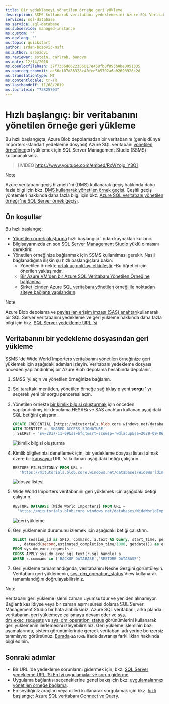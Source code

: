 ```yaml
---
title: Bir yedeklemeyi yönetilen örneğe geri yükleme
description: SSMS kullanarak veritabanı yedeklemesini Azure SQL Veritabanı Yönetilen Örneğine geri yükleyin.
services: sql-database
ms.service: sql-database
ms.subservice: managed-instance
ms.custom: ''
ms.devlang: ''
ms.topic: quickstart
author: srdan-bozovic-msft
ms.author: srbozovi
ms.reviewer: sstein, carlrab, bonova
ms.date: 12/14/2018
ms.openlocfilehash: 37f7366d6622356017e458fb8f893b0be0851335
ms.sourcegitcommit: ac56ef07d86328c40fed5b5792a6a02698926c2d
ms.translationtype: MT
ms.contentlocale: tr-TR
ms.lasthandoff: 11/08/2019
ms.locfileid: "73825703"
---
```

# <a name="quickstart-restore-a-database-to-a-managed-instance"></a>Hızlı başlangıç: bir veritabanını yönetilen örneğe geri yükleme

Bu hızlı başlangıçta, Azure Blob depolamadan bir veritabanını (geniş dünya Importers-standart yedekleme dosyası) Azure SQL veritabanı [yönetilen örneğine](sql-database-managed-instance.md)geri yüklemek için SQL Server Management Studio (SSMS) kullanacaksınız.

> [!VIDEO https://www.youtube.com/embed/RxWYojo_Y3Q]

> [!NOTE]
> Azure veritabanı geçiş hizmeti 'ni (DMS) kullanarak geçiş hakkında daha fazla bilgi için bkz. [DMS kullanarak yönetilen örnek geçişi](../dms/tutorial-sql-server-to-managed-instance.md).
> Çeşitli geçiş yöntemleri hakkında daha fazla bilgi için bkz. [Azure SQL veritabanı yönetilen örneği 'ne SQL Server örnek geçişi](sql-database-managed-instance-migrate.md).

## <a name="prerequisites"></a>Ön koşullar

Bu hızlı başlangıç:

- [Yönetilen örnek oluşturma](sql-database-managed-instance-get-started.md) hızlı başlangıcı ' ndan kaynakları kullanır.
- Bilgisayarınızda en son [SQL Server Management Studio](https://docs.microsoft.com/sql/ssms/sql-server-management-studio-ssms) yüklü olmasını gerektirir.
- Yönetilen örneğinize bağlanmak için SSMS kullanılması gerekir. Nasıl bağlanadığına ilişkin şu hızlı başlangıçlara bakın:
  - Yönetilen örnekte [ortak uç noktayı etkinleştir](sql-database-managed-instance-public-endpoint-configure.md) -Bu öğretici için önerilen yaklaşımdır.
  - [Bir Azure VM'den bir Azure SQL Veritabanı Yönetilen Örneğine bağlanma](sql-database-managed-instance-configure-vm.md)
  - [Şirket Içinden Azure SQL veritabanı yönetilen örneği ile noktadan siteye bağlantı yapılandırın](sql-database-managed-instance-configure-p2s.md).

> [!NOTE]
> Azure Blob depolama ve [paylaşılan erişim imzası (SAS) anahtarı](https://docs.microsoft.com/azure/storage/common/storage-dotnet-shared-access-signature-part-1)kullanarak bir SQL Server veritabanını yedekleme ve geri yükleme hakkında daha fazla bilgi için bkz. [SQL Server yedekleme URL 'si](https://docs.microsoft.com/sql/relational-databases/backup-restore/sql-server-backup-to-url?view=sql-server-2017).

## <a name="restore-the-database-from-a-backup-file"></a>Veritabanını bir yedekleme dosyasından geri yükleme

SSMS 'de Wide World Importers veritabanını yönetilen örneğinize geri yüklemek için aşağıdaki adımları izleyin. Veritabanı yedekleme dosyası önceden yapılandırılmış bir Azure Blob depolama hesabında depolanır.

1. SMSS 'yi açın ve yönetilen örneğinize bağlanın.
2. Sol taraftaki menüden, yönetilen örneğe sağ tıklayıp yeni **sorgu** ' yı seçerek yeni bir sorgu penceresi açın.
3. Yönetilen örnekte [bir kimlik bilgisi oluşturmak](https://docs.microsoft.com/sql/t-sql/statements/create-credential-transact-sql) için önceden yapılandırılmış bir depolama HESABı ve SAS anahtarı kullanan aşağıdaki SQL betiğini çalıştırın.

   ```sql
   CREATE CREDENTIAL [https://mitutorials.blob.core.windows.net/databases]
   WITH IDENTITY = 'SHARED ACCESS SIGNATURE'
   , SECRET = 'sv=2017-11-09&ss=bfqt&srt=sco&sp=rwdlacup&se=2028-09-06T02:52:55Z&st=2018-09-04T18:52:55Z&spr=https&sig=WOTiM%2FS4GVF%2FEEs9DGQR9Im0W%2BwndxW2CQ7%2B5fHd7Is%3D'
   ```

    ![kimlik bilgisi oluşturma](./media/sql-database-managed-instance-get-started-restore/credential.png)

4. Kimlik bilgilerinizi denetlemek için, bir yedekleme dosyası listesi almak üzere bir [kapsayıcı](https://azure.microsoft.com/services/container-instances/) URL 'si kullanan aşağıdaki betiği çalıştırın.

   ```sql
   RESTORE FILELISTONLY FROM URL =
      'https://mitutorials.blob.core.windows.net/databases/WideWorldImporters-Standard.bak'
   ```

    ![dosya listesi](./media/sql-database-managed-instance-get-started-restore/file-list.png)

5. Wide World Importers veritabanını geri yüklemek için aşağıdaki betiği çalıştırın.

   ```sql
   RESTORE DATABASE [Wide World Importers] FROM URL =
     'https://mitutorials.blob.core.windows.net/databases/WideWorldImporters-Standard.bak'
   ```

    ![geri yükleme](./media/sql-database-managed-instance-get-started-restore/restore.png)

6. Geri yüklemenin durumunu izlemek için aşağıdaki betiği çalıştırın.

   ```sql
   SELECT session_id as SPID, command, a.text AS Query, start_time, percent_complete
      , dateadd(second,estimated_completion_time/1000, getdate()) as estimated_completion_time
   FROM sys.dm_exec_requests r
   CROSS APPLY sys.dm_exec_sql_text(r.sql_handle) a
   WHERE r.command in ('BACKUP DATABASE','RESTORE DATABASE')
   ```

7. Geri yükleme tamamlandığında, veritabanını Nesne Gezgini görüntüleyin. Veritabanı geri yüklemenin, [sys. dm_operation_status](https://docs.microsoft.com/sql/relational-databases/system-dynamic-management-views/sys-dm-operation-status-azure-sql-database) View kullanarak tamamlandığını doğrulayabilirsiniz.

> [!NOTE]
> Veritabanı geri yükleme işlemi zaman uyumsuzdur ve yeniden alınamıyor. Bağlantı kesildiyse veya bir zaman aşımı süresi dolarsa SQL Server Management Studio bir hata alabilirsiniz. Azure SQL veritabanı, arka planda veritabanını geri yüklemeye çalışmaya devam eder ve [sys. dm_exec_requests](https://docs.microsoft.com/sql/relational-databases/system-dynamic-management-views/sys-dm-exec-requests-transact-sql) ve [sys. dm_operation_status](https://docs.microsoft.com/sql/relational-databases/system-dynamic-management-views/sys-dm-operation-status-azure-sql-database) görünümlerini kullanarak geri yüklemenin ilerlemesini izleyebilirsiniz.
> Geri yükleme işleminin bazı aşamalarında, sistem görünümlerinde gerçek veritabanı adı yerine benzersiz tanımlayıcı görürsünüz. [Burada](https://docs.microsoft.com/azure/sql-database/sql-database-managed-instance-transact-sql-information#restore-statement)`RESTORE` ifade davranışı farklılıkları hakkında bilgi edinin.

## <a name="next-steps"></a>Sonraki adımlar

- Bir URL 'de yedekleme sorunlarını gidermek için, bkz. [SQL Server yedekleme URL 'Si En Iyi uygulamalar ve sorun giderme](https://docs.microsoft.com/sql/relational-databases/backup-restore/sql-server-backup-to-url-best-practices-and-troubleshooting).
- Uygulama bağlantısı seçeneklerine genel bakış için bkz. [uygulamalarınızı yönetilen örneğe bağlama](sql-database-managed-instance-connect-app.md).
- En sevdiğiniz araçları veya dilleri kullanarak sorgulamak için bkz. [hızlı başlangıç: Azure SQL veritabanı Connect ve Query](sql-database-connect-query.md).
